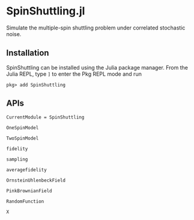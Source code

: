 # SpinShuttling.jl 

Simulate the multiple-spin shuttling problem under correlated stochastic noise.

## Installation 

SpinShuttling can be installed using the Julia package manager.
From the Julia REPL, type `]` to enter the Pkg REPL mode and run

```
pkg> add SpinShuttling
```

## APIs
```@meta
CurrentModule = SpinShuttling
```


```@docs
OneSpinModel
```

```@docs
TwoSpinModel
```

```@docs
fidelity
```

```@docs
sampling
```

```@docs
averagefidelity
```

```@docs
OrnsteinUhlenbeckField
```

```@docs
PinkBrownianField
```

```@docs
RandomFunction
```

```@docs
Χ
```

